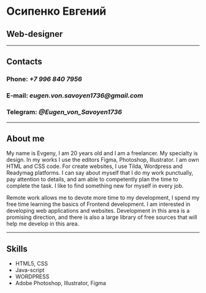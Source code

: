 # Осипенко Евгений 

## Web-designer
---
## Contacts 
### Phone: ___+7 996 840 7956___
### E-mail: ___eugen.von.savoyen1736@gmail.com___
### Telegram: ___@Eugen_von_Savoyen1736___
---
## About me
My name is Evgeny, I am 20 years old and I am a freelancer. My specialty is design. In my works I use the editors Figma, Photoshop, Illustrator. I am own HTML and CSS code. For create websites, I use Tilda, Wordpress and Readymag platforms. I can say about myself that I do my work punctually, pay attention to details, and am able to competently plan the time to complete the task. I like to find something new for myself in every job.

Remote work allows me to devote more time to my development, I spend my free time learning the basics of Frontend development. I am interested in developing web applications and websites. Development in this area is a promising direction, and there is also a large library of free sources that will help me develop in this area.

---
## Skills
* HTML5, CSS
* Java-script
* WORDPRESS
* Adobe Photoshop, Illustrator, Figma